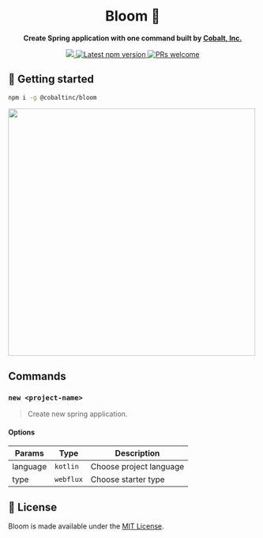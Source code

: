<h1 align='center'>
  Bloom 🌼
</h1>

<p align="center"><strong>Create Spring application with one command built by <a href="https://cobalt.run">Cobalt, Inc.</a></strong></p>

<p align='center'>
  <a href="https://cobalt.run">
    <img src="https://badgen.net/badge/icon/Made%20by%20Cobalt?icon=https://caple-static.s3.ap-northeast-2.amazonaws.com/cobalt-badge.svg&label&color=5B69C3&labelColor=414C9A" />
  </a>
  <a href='https://www.npmjs.com/package/@cobaltinc/bloom'>
    <img src='https://img.shields.io/npm/v/@cobaltinc/bloom.svg' alt='Latest npm version'>
  </a>
  <a href="https://github.com/cobaltinc/atelier/blob/master/.github/CONTRIBUTING.md">
    <img src="https://img.shields.io/badge/PRs-welcome-brightgreen.svg" alt="PRs welcome" />
  </a>
</p>

## :rocket: Getting started

```bash
npm i -g @cobaltinc/bloom
```

<img src="https://user-images.githubusercontent.com/3623695/141818097-1890328d-56a0-4717-852a-546e9153ed11.gif" width="500px" />

## Commands

### `new <project-name>`
> Create new spring application.

#### Options
| Params | Type | Description |
| ------ | ---- | ----------- |
| language | `kotlin` | Choose project language |
| type | `webflux` | Choose starter type |

## :page_facing_up: License

Bloom is made available under the [MIT License](./LICENSE).
